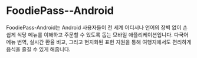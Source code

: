 # FoodiePass--Android
FoodiePass-Android는 Android 사용자들이 전 세계 어디서나 언어의 장벽 없이 손쉽게 식당 메뉴를 이해하고 주문할 수 있도록 돕는 모바일 애플리케이션입니다. 다국어 메뉴 번역, 실시간 환율 비교, 그리고 현지화된 표현 지원을 통해 여행지에서도 편리하게 음식을 즐길 수 있게 해줍니다.
